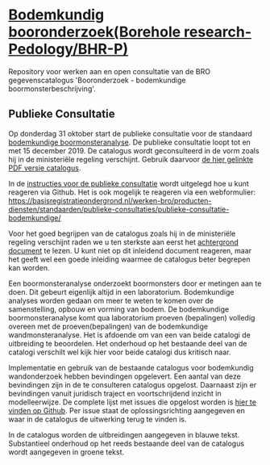 # [Bodemkundig booronderzoek(Borehole research-Pedology/BHR-P)](https://broprogramma.github.io/BHR-P/)
Repository voor werken aan en open consultatie van de BRO gegevenscatalogus 'Booronderzoek - bodemkundige boormonsterbeschrijving'.

## Publieke Consultatie
Op donderdag 31 oktober start de publieke consultatie voor de standaard [bodemkundige boormonsteranalyse][1]. De publieke consultatie loopt tot en met 15 december 2019. De catalogus wordt geconsulteerd in de vorm zoals hij in de ministeriële regeling verschijnt. Gebruik daarvoor [de hier gelinkte PDF versie catalogus][1].

In de [instructies voor de publieke consultatie][2] wordt uitgelegd hoe u kunt reageren via Github.
Het is ook mogelijk te reageren via een webformulier: https://basisregistratieondergrond.nl/werken-bro/producten-diensten/standaarden/publieke-consultaties/publieke-consultatie-bodemkundige/

Voor het goed begrijpen van de catalogus zoals hij in de ministeriële regeling verschijnt raden we u ten sterkste aan eerst het [achtergrond document][3] te lezen. U kunt niet op dit inleidend document reageren, maar het geeft wel een goede inleiding waarmee de catalogus beter begrepen kan worden.

Een boormonsteranalyse onderzoekt boormonsters door er metingen aan te doen. Dit gebeurt eigenlijk altijd in een laboratorium. Bodemkundige analyses worden gedaan om meer te weten te komen over de samenstelling, opbouw en vorming van bodem. De bodemkundige boormonsteranalyse komt qua laboratorium proeven (bepalingen) volledig overeen met de proeven(bepalingen) van de bodemkundige wandmonsteranalyse. Het is afdoende om van een van beide catalogi de uitbreiding te beoordelen. Het onderhoud op het bestaande deel van de catalogi verschilt wel kijk hier voor beide catalogi dus kritisch naar. 

Implementatie en gebruik van de bestaande catalogus voor bodemkundig wandonderzoek hebben bevindingen opgelevert. Een aantal van deze bevindingen zijn in de te consulteren catalogus opgelost. Daarnaast zijn er bevindingen vanuit juridisch traject en voortschrijdend inzicht in modelleerwijze. De complete lijst met issues die opgelost worden is [hier te vinden op Github][4]. Per issue staat de oplossingsrichting aangegeven en waar in de catalogus de uitwerking terug te vinden is.

In de catalogus worden de uitbreidingen aangegeven in blauwe tekst. Substantieel onderhoud op het reeds bestaande deel van de catalogus wordt aangegeven in groene tekst.

[1]: https://github.com/BROprogramma/BHR-P/raw/gh-pages/20191031%20catalogus%20Bodemkundige%20boormonsteranalyse%201-9.pdf
[2]: https://github.com/BROprogramma/BHR-P/blob/gh-pages/consultatie-instructie.md
[3]: https://github.com/BROprogramma/BHR-P/raw/gh-pages/20191031%20inleiding%20op%20catalogus%20Bodemkundige%20boormonsteranalyse%201.9.pdf
[4]: https://github.com/BROprogramma/BHR-P/issues?q=is%3Aissue+label%3A%22tranche+1%22+label%3A%22opgelost+in+tranche+3+catalogus%22


